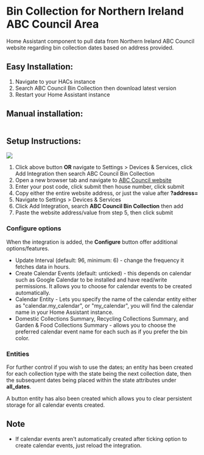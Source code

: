 # Bin Collection for Northern Ireland ABC Council Area

Home Assistant component to pull data from Northern Ireland ABC Council website regarding bin collection dates based on address provided.

## Easy Installation:

1. Navigate to your HACs instance
2. Search ABC Council Bin Collection then download latest version
3. Restart your Home Assistant instance

<details>
<summary style="list-style: none"><h2><b style="cursor: pointer">Manual installation:</b></h2></summary>

  1. Install this component by copying [these files]([https://github.com/custom-components/sensor.sonarr_upcoming_media/tree/master/custom_components/sonarr_upcoming_media](https://github.com/jordanhinks/abc_council_bin_collection/tree/main/custom_components/abc_council_bin_collection)) to `/custom_components/abc_council_bin_collection/`.
  2. Restart your Home Assistant instance
</details>
</details>

## Setup Instructions:

<a href="https://my.home-assistant.io/redirect/config_flow_start?domain=abc_council_bin_collection" class="my badge" target="_blank"><img src="https://my.home-assistant.io/badges/config_flow_start.svg"></a>

1. Click above button **OR** navigate to Settings > Devices & Services, click Add Integration then search ABC Council Bin Collection
1. Open a new browser tab and navigate to [ABC Council website](https://www.armaghbanbridgecraigavon.gov.uk/resident/when-is-my-bin-day/)
2. Enter your post code, click submit then house number, click submit
3. Copy either the entire website address, or just the value after **?address=**
4. Navigate to Settings > Devices & Services
5. Click Add Integration, search **ABC Council Bin Collection** then add
6. Paste the website address/value from step 5, then click submit

### Configure options

When the integration is added, the **Configure** button offer additional options/features.

- Update Interval (default: 96, minimum: 6) - change the frequency it fetches data in hours.
- Create Calendar Events (default: unticked) - this depends on calendar such as Google Calendar to be installed and have read/write permissions. It allows you to choose for calendar events to be created automatically.
- Calendar Entity - Lets you specify the name of the calendar entity either as "calendar.my_calendar", or "my_calendar", you will find the calendar name in your Home Assistant instance.
- Domestic Collections Summary, Recycling Collections Summary, and Garden & Food Collections Summary - allows you to choose the preferred calendar event name for each such as if you prefer the bin color.

### Entities

For further control if you wish to use the dates; an entity has been created for each collection type with the state being the next collection date, then the subsequent dates being placed within the state attributes under **all_dates**.

A button entity has also been created which allows you to clear persistent storage for all calendar events created.

## Note

- If calendar events aren't automatically created after ticking option to create calendar events, just reload the integration.
